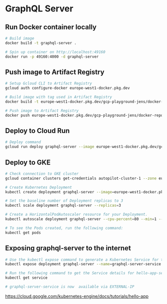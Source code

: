 # GraphQL Server

## Run Docker container locally

```bash
# Build image
docker build -t graphql-server .

# Spin up container on http://localhost:49160
docker run -p 49160:4000 -d graphql-server
```

## Push image to Artifact Registry

```bash
# Setup Gcloud CLI to Artifact Registry
gcloud auth configure-docker europe-west1-docker.pkg.dev

# Build image with tag used in Artifact Registry
docker build -t europe-west1-docker.pkg.dev/gcp-playground-jens/docker-repository/graphql-server:v1 .

# Push image to Artifact Registry
docker push europe-west1-docker.pkg.dev/gcp-playground-jens/docker-repository/graphql-server:v1
```

## Deploy to Cloud Run

```bash
# Deploy command
gcloud run deploy graphql-server --image europe-west1-docker.pkg.dev/gcp-playground-jens/docker-repository/graphql-server:v1 --platform managed --region europe-west1
```

## Deploy to GKE

```bash
# Check connection to GKE cluster
gcloud container clusters get-credentials autopilot-cluster-1 --zone europe-west1

# Create Kubernetes Deployment
kubectl create deployment graphql-server --image=europe-west1-docker.pkg.dev/gcp-playground-jens/docker-repository/graphql-server:v1

# Set the baseline number of Deployment replicas to 3
kubectl scale deployment graphql-server --replicas=3

# Create a HorizontalPodAutoscaler resource for your Deployment.
kubectl autoscale deployment graphql-server --cpu-percent=80 --min=1 --max=5

# To see the Pods created, run the following command:
kubectl get pods

```

## Exposing graphql-server to the internet

```bash
# Use the kubectl expose command to generate a Kubernetes Service for the hello-app deployment
kubectl expose deployment graphql-server --name=graphql-server-service --type=LoadBalancer --port 80 --target-port 4000

# Run the following command to get the Service details for hello-app-service
kubectl get service

# graphql-server-service is now  available via EXTERNAL-IP
```

https://cloud.google.com/kubernetes-engine/docs/tutorials/hello-app
